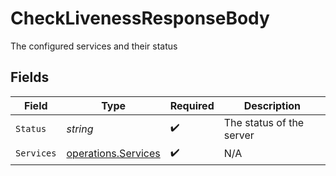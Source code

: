 # CheckLivenessResponseBody

The configured services and their status


## Fields

| Field                                                      | Type                                                       | Required                                                   | Description                                                |
| ---------------------------------------------------------- | ---------------------------------------------------------- | ---------------------------------------------------------- | ---------------------------------------------------------- |
| `Status`                                                   | *string*                                                   | :heavy_check_mark:                                         | The status of the server                                   |
| `Services`                                                 | [operations.Services](../../models/operations/services.md) | :heavy_check_mark:                                         | N/A                                                        |